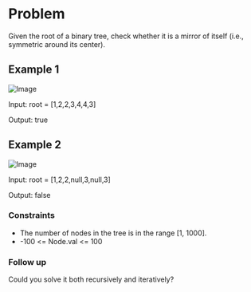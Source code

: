 # Problem

Given the root of a binary tree, check whether it is a mirror of itself (i.e., symmetric around its center).

## Example 1

![Image](https://assets.leetcode.com/uploads/2021/02/19/symtree1.jpg)

Input: root = [1,2,2,3,4,4,3]

Output: true

## Example 2

![Image](https://assets.leetcode.com/uploads/2021/02/19/symtree2.jpg)

Input: root = [1,2,2,null,3,null,3]

Output: false
 
### Constraints

- The number of nodes in the tree is in the range [1, 1000].
- -100 <= Node.val <= 100
 
### Follow up

Could you solve it both recursively and iteratively?
